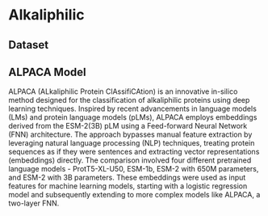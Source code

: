 # Alkaliphilic

## Dataset


## ALPACA Model
ALPACA (ALkaliphilic Protein ClAssifiCAtion) is an innovative in-silico method designed for the classification of alkaliphilic proteins using deep learning techniques. Inspired by recent advancements in language models (LMs) and protein language models (pLMs), ALPACA employs embeddings derived from the ESM-2(3B) pLM using a Feed-forward Neural Network (FNN) architecture. The approach bypasses manual feature extraction by leveraging natural language processing (NLP) techniques, treating protein sequences as if they were sentences and extracting vector representations (embeddings) directly. The comparison involved four different pretrained language models - ProtT5-XL-U50, ESM-1b, ESM-2 with 650M parameters, and ESM-2 with 3B parameters. These embeddings were used as input features for machine learning models, starting with a logistic regression model and subsequently extending to more complex models like ALPACA, a two-layer FNN.
